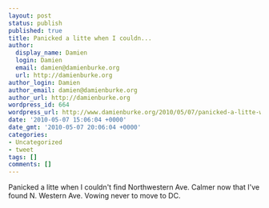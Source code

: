 ```yaml
---
layout: post
status: publish
published: true
title: Panicked a litte when I couldn...
author:
  display_name: Damien
  login: Damien
  email: damien@damienburke.org
  url: http://damienburke.org
author_login: Damien
author_email: damien@damienburke.org
author_url: http://damienburke.org
wordpress_id: 664
wordpress_url: http://www.damienburke.org/2010/05/07/panicked-a-litte-when-i-couldn/
date: '2010-05-07 15:06:04 +0000'
date_gmt: '2010-05-07 20:06:04 +0000'
categories:
- Uncategorized
- tweet
tags: []
comments: []
---
```

<p>Panicked a litte when I couldn't find Northwestern Ave. Calmer now that I've found N. Western Ave. Vowing never to move to DC.</p>
